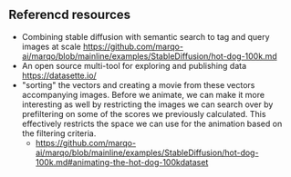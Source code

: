 ## Referencd resources

* Combining stable diffusion with semantic search to tag and query images at scale https://github.com/marqo-ai/marqo/blob/mainline/examples/StableDiffusion/hot-dog-100k.md 
* An open source multi-tool for exploring and publishing data https://datasette.io/
* "sorting" the vectors and creating a movie from these vectors accompanying images. Before we animate, we can make it more interesting as well by restricting the images we can search over by prefiltering on some of the scores we previously calculated. This effectively restricts the space we can use for the animation based on the filtering criteria.
  * https://github.com/marqo-ai/marqo/blob/mainline/examples/StableDiffusion/hot-dog-100k.md#animating-the-hot-dog-100kdataset
